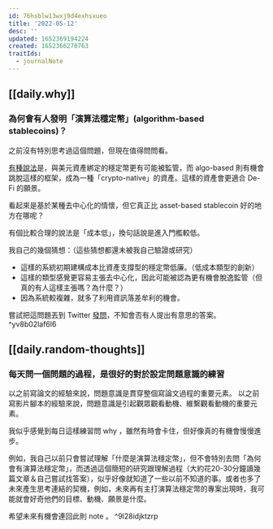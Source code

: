 ```yaml
---
id: 76hsblw13wxj9d4exhsxueo
title: '2022-05-12'
desc: ''
updated: 1652369194224
created: 1652366270763
traitIds:
  - journalNote
---
```


## [[daily.why]]

### 為何會有人發明「演算法穩定幣」(algorithm-based stablecoins)？

之前沒有特別思考過這個問題，但現在值得問問看。

[有種說法](https://www.hashkey.com/algorithm-stablecoin-the-holy-grail-of-next-generation-defi/)是，與美元資產綁定的穩定幣更有可能被監管，而 algo-based 則有機會跳脫這樣的框架，成為一種「crypto-native」的資產。這樣的資產會更適合 De-Fi 的願景。

看起來是基於某種去中心化的情懷，但它真正比 asset-based stablecoin 好的地方在哪呢？

有個比較合理的說法是「成本低」，換句話說是進入門檻較低。

我自己的幾個猜想：（這些猜想都還未被我自己驗證或研究）
- 這樣的系統初期建構成本比資產支撐型的穩定幣低廉。（低成本類型的創新）
- 這樣的類型感覺更容易主張去中心化，因此可能被認為更有機會脫逸監管（但真的有人這樣主張嗎？為什麼？）
- 因為系統較複雜，就多了利用資訊落差牟利的機會。


嘗試把這問題丟到 Twitter [發問](https://twitter.com/WuPingJu/status/1524768559867764739)，不知會否有人提出有意思的答案。 ^yv8b02laf6l6


## [[daily.random-thoughts]]

### 每天問一個問題的過程，是很好的對於設定問題意識的練習

以之前寫論文的經驗來說，問題意識是貫穿整個寫論文過程的重要元素。
以之前寫影片腳本的經驗來說，問題意識是引起觀眾觀看動機、維繫觀看動機的重要元素。

我似乎感覺到每日這樣練習問 why ，雖然有時會卡住，但好像真的有機會慢慢進步。

例如，我自己以前只會嘗試理解「什麼是演算法穩定幣」，但不會特別去問「為何會有演算法穩定幣」，而透過這個簡短的研究跟理解過程（大約花20-30分鐘讀幾篇文章＆自己嘗試找答案），似乎好像就知道了一些以前不知道的事。或者也多了未來產生思考連結的契機，例如，未來再有主打演算法穩定幣的專案出現時，我可能就會好奇他們的目標、動機、願景是什麼。

希望未來有機會連回此則 note 。 ^9l28idjktzrp